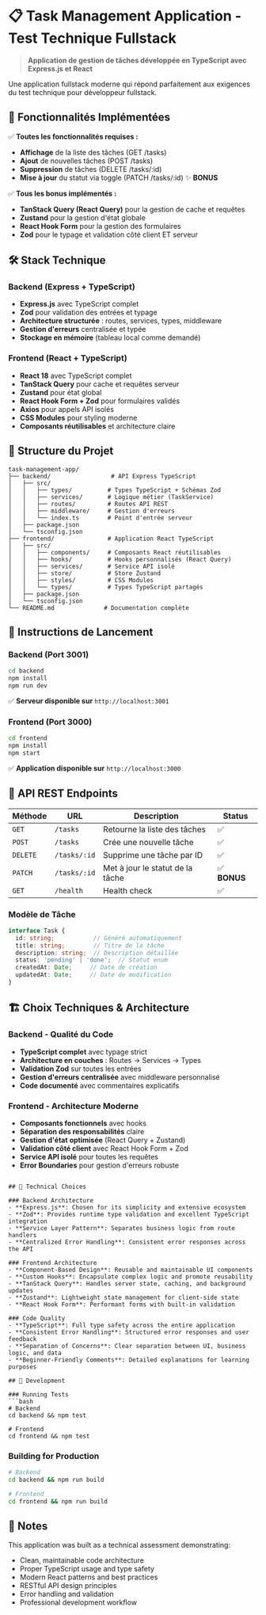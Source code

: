 # 📋 Task Management Application - Test Technique Fullstack

> **Application de gestion de tâches développée en TypeScript avec Express.js et React**

Une application fullstack moderne qui répond parfaitement aux exigences du test technique pour développeur fullstack.

## 🎯 Fonctionnalités Implémentées

✅ **Toutes les fonctionnalités requises :**
- **Affichage** de la liste des tâches (GET /tasks)
- **Ajout** de nouvelles tâches (POST /tasks)  
- **Suppression** de tâches (DELETE /tasks/:id)
- **Mise à jour** du statut via toggle (PATCH /tasks/:id) ✨ **BONUS**

✅ **Tous les bonus implémentés :**
- **TanStack Query (React Query)** pour la gestion de cache et requêtes
- **Zustand** pour la gestion d'état globale
- **React Hook Form** pour la gestion des formulaires
- **Zod** pour le typage et validation côté client ET serveur

## 🛠 Stack Technique

### Backend (Express + TypeScript)
- **Express.js** avec TypeScript complet
- **Zod** pour validation des entrées et typage
- **Architecture structurée** : routes, services, types, middleware
- **Gestion d'erreurs** centralisée et typée
- **Stockage en mémoire** (tableau local comme demandé)

### Frontend (React + TypeScript)  
- **React 18** avec TypeScript complet
- **TanStack Query** pour cache et requêtes serveur
- **Zustand** pour état global
- **React Hook Form + Zod** pour formulaires validés
- **Axios** pour appels API isolés
- **CSS Modules** pour styling moderne
- **Composants réutilisables** et architecture claire

## 📁 Structure du Projet

```
task-management-app/
├── backend/                 # API Express TypeScript
│   ├── src/
│   │   ├── types/          # Types TypeScript + Schémas Zod
│   │   ├── services/       # Logique métier (TaskService)
│   │   ├── routes/         # Routes API REST
│   │   ├── middleware/     # Gestion d'erreurs
│   │   └── index.ts        # Point d'entrée serveur
│   ├── package.json
│   └── tsconfig.json
├── frontend/               # Application React TypeScript  
│   ├── src/
│   │   ├── components/     # Composants React réutilisables
│   │   ├── hooks/          # Hooks personnalisés (React Query)
│   │   ├── services/       # Service API isolé
│   │   ├── store/          # Store Zustand
│   │   ├── styles/         # CSS Modules
│   │   └── types/          # Types TypeScript partagés
│   ├── package.json
│   └── tsconfig.json
└── README.md              # Documentation complète
```

## 🚀 Instructions de Lancement

### Backend (Port 3001)

```bash
cd backend
npm install
npm run dev
```
✅ **Serveur disponible sur** `http://localhost:3001`

### Frontend (Port 3000)

```bash
cd frontend  
npm install
npm start
```
✅ **Application disponible sur** `http://localhost:3000`

## 🔌 API REST Endpoints

| Méthode | URL | Description | Status |
|---------|-----|-------------|--------|
| `GET` | `/tasks` | Retourne la liste des tâches | ✅ |
| `POST` | `/tasks` | Crée une nouvelle tâche | ✅ |
| `DELETE` | `/tasks/:id` | Supprime une tâche par ID | ✅ |
| `PATCH` | `/tasks/:id` | Met à jour le statut de la tâche | ✅ **BONUS** |
| `GET` | `/health` | Health check | ✅ |

### Modèle de Tâche
```typescript
interface Task {
  id: string;           // Généré automatiquement
  title: string;        // Titre de la tâche
  description: string;  // Description détaillée
  status: 'pending' | 'done';  // Statut enum
  createdAt: Date;     // Date de création
  updatedAt: Date;     // Date de modification
}
```

## 🏗 Choix Techniques & Architecture

### Backend - Qualité du Code
- **TypeScript complet** avec typage strict
- **Architecture en couches** : Routes → Services → Types
- **Validation Zod** sur toutes les entrées
- **Gestion d'erreurs centralisée** avec middleware personnalisé
- **Code documenté** avec commentaires explicatifs

### Frontend - Architecture Moderne
- **Composants fonctionnels** avec hooks
- **Séparation des responsabilités** claire
- **Gestion d'état optimisée** (React Query + Zustand)
- **Validation côté client** avec React Hook Form + Zod
- **Service API isolé** pour toutes les requêtes
- **Error Boundaries** pour gestion d'erreurs robuste
```

## 🎯 Technical Choices

### Backend Architecture
- **Express.js**: Chosen for its simplicity and extensive ecosystem
- **Zod**: Provides runtime type validation and excellent TypeScript integration
- **Service Layer Pattern**: Separates business logic from route handlers
- **Centralized Error Handling**: Consistent error responses across the API

### Frontend Architecture
- **Component-Based Design**: Reusable and maintainable UI components
- **Custom Hooks**: Encapsulate complex logic and promote reusability
- **TanStack Query**: Handles server state, caching, and background updates
- **Zustand**: Lightweight state management for client-side state
- **React Hook Form**: Performant forms with built-in validation

### Code Quality
- **TypeScript**: Full type safety across the entire application
- **Consistent Error Handling**: Structured error responses and user feedback
- **Separation of Concerns**: Clear separation between UI, business logic, and data
- **Beginner-Friendly Comments**: Detailed explanations for learning purposes

## 🧪 Development

### Running Tests
```bash
# Backend
cd backend && npm test

# Frontend
cd frontend && npm test
```

### Building for Production
```bash
# Backend
cd backend && npm run build

# Frontend
cd frontend && npm run build
```

## 📝 Notes

This application was built as a technical assessment demonstrating:
- Clean, maintainable code architecture
- Proper TypeScript usage and type safety
- Modern React patterns and best practices
- RESTful API design principles
- Error handling and validation
- Professional development workflow
